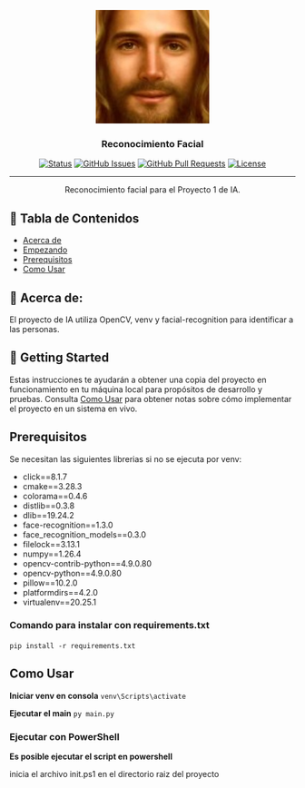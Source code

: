 <p align="center">
  <a href="" rel="noopener">
 <img width=200px height=200px src="caras/14659e76-0594-4bf3-85ee-b00f5d8481b9.jpg" alt="Project logo"></a>
</p>

<h3 align="center">Reconocimiento Facial</h3>

<div align="center">

[![Status](https://img.shields.io/badge/status-active-success.svg)]()
[![GitHub Issues](https://img.shields.io/github/issues/JustLon/ReconocimientoFacial.svg)](https://github.com/JustLon/ReconocimientoFacial/issues)
[![GitHub Pull Requests](https://img.shields.io/github/issues-pr/JustLon/ReconocimientoFacial.svg)](https://github.com/JustLon/ReconocimientoFacial/pulls)
[![License](https://img.shields.io/badge/license-MIT-blue.svg)](/LICENSE)

</div>

---

<p align="center"> Reconocimiento facial para el Proyecto 1 de IA.
    <br> 
</p>

## 📝 Tabla de Contenidos

- [Acerca de](#about)
- [Empezando](#getting_started)
- [Prerequisitos](#deployment)
- [Como Usar](#use)


## 🧐 Acerca de: <a name = "about"></a>

El proyecto de IA utiliza OpenCV, venv y facial-recognition para identificar a las personas.

## 🏁 Getting Started <a name = "getting_started"></a>

Estas instrucciones te ayudarán a obtener una copia del proyecto en funcionamiento en tu máquina local para propósitos de desarrollo y pruebas. Consulta [Como Usar](#deployment) para obtener notas sobre cómo implementar el proyecto en un sistema en vivo.

## Prerequisitos

Se necesitan las siguientes librerias si no se ejecuta por venv:

- click==8.1.7
- cmake==3.28.3
- colorama==0.4.6
- distlib==0.3.8
- dlib==19.24.2
- face-recognition==1.3.0
- face_recognition_models==0.3.0
- filelock==3.13.1
- numpy==1.26.4
- opencv-contrib-python==4.9.0.80
- opencv-python==4.9.0.80
- pillow==10.2.0
- platformdirs==4.2.0
- virtualenv==20.25.1

### Comando para instalar con requirements.txt
```pip install -r requirements.txt``` 

## Como Usar <a name = "use"></a>

**Iniciar venv en consola**
```venv\Scripts\activate``` 

**Ejecutar el main**
```py main.py``` 

### Ejecutar con PowerShell

**Es posible ejecutar el script en powershell**

inicia el archivo init.ps1 en el directorio raiz del proyecto 


